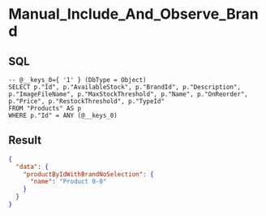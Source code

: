 # Manual_Include_And_Observe_Brand

## SQL

```text
-- @__keys_0={ '1' } (DbType = Object)
SELECT p."Id", p."AvailableStock", p."BrandId", p."Description", p."ImageFileName", p."MaxStockThreshold", p."Name", p."OnReorder", p."Price", p."RestockThreshold", p."TypeId"
FROM "Products" AS p
WHERE p."Id" = ANY (@__keys_0)
```

## Result

```json
{
  "data": {
    "productByIdWithBrandNoSelection": {
      "name": "Product 0-0"
    }
  }
}
```

